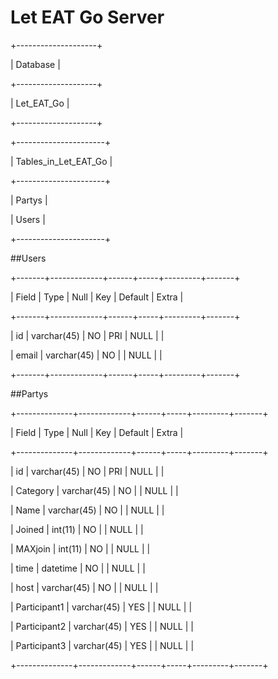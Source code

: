 # Let EAT Go Server


+--------------------+

| Database           |

+--------------------+

| Let_EAT_Go         |

+--------------------+



+----------------------+

| Tables_in_Let_EAT_Go |

+----------------------+

| Partys               |

| Users                |

+----------------------+



##Users



+-------+-------------+------+-----+---------+-------+

| Field | Type        | Null | Key | Default | Extra |

+-------+-------------+------+-----+---------+-------+

| id    | varchar(45) | NO   | PRI | NULL    |       |

| email | varchar(45) | NO   |     | NULL    |       |

+-------+-------------+------+-----+---------+-------+



##Partys



+--------------+-------------+------+-----+---------+-------+

| Field        | Type        | Null | Key | Default | Extra |

+--------------+-------------+------+-----+---------+-------+

| id           | varchar(45) | NO   | PRI | NULL    |       |

| Category     | varchar(45) | NO   |     | NULL    |       |

| Name         | varchar(45) | NO   |     | NULL    |       |

| Joined       | int(11)     | NO   |     | NULL    |       |

| MAXjoin      | int(11)     | NO   |     | NULL    |       |

| time         | datetime    | NO   |     | NULL    |       |

| host         | varchar(45) | NO   |     | NULL    |       |

| Participant1 | varchar(45) | YES  |     | NULL    |       |

| Participant2 | varchar(45) | YES  |     | NULL    |       |

| Participant3 | varchar(45) | YES  |     | NULL    |       |

+--------------+-------------+------+-----+---------+-------+

